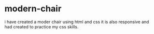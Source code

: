 # modern-chair
i have created a moder chair using html and css it is also responsive and had created to practice my css skills.
